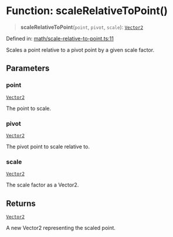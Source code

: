 # Function: scaleRelativeToPoint()

> **scaleRelativeToPoint**(`point`, `pivot`, `scale`): [`Vector2`](../classes/Vector2.md)

Defined in: [math/scale-relative-to-point.ts:11](https://github.com/Forge-Game-Engine/Forge/blob/6eae4e51dbdc502818b1c2f3a3ffce9e4a1fd125/src/math/scale-relative-to-point.ts#L11)

Scales a point relative to a pivot point by a given scale factor.

## Parameters

### point

[`Vector2`](../classes/Vector2.md)

The point to scale.

### pivot

[`Vector2`](../classes/Vector2.md)

The pivot point to scale relative to.

### scale

[`Vector2`](../classes/Vector2.md)

The scale factor as a Vector2.

## Returns

[`Vector2`](../classes/Vector2.md)

A new Vector2 representing the scaled point.

